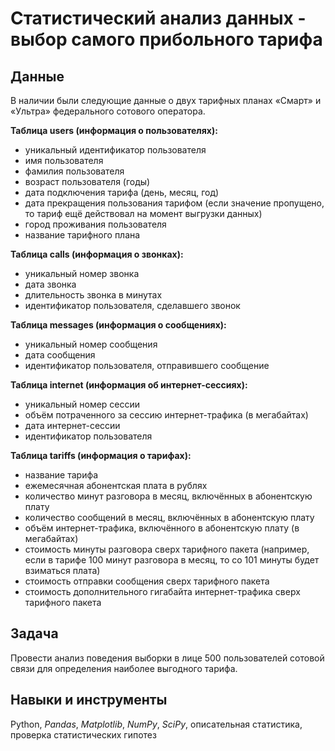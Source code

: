 # Статистический анализ данных - выбор самого прибольного тарифа
## Данные 
В наличии были следующие данные о двух тарифных планах «Смарт» и «Ультра» федерального сотового оператора.

**Таблица users (информация о пользователях):**
- уникальный идентификатор пользователя
- имя пользователя
- фамилия пользователя
- возраст пользователя (годы)
- дата подключения тарифа (день, месяц, год)
- дата прекращения пользования тарифом (если значение пропущено, то тариф ещё действовал на момент выгрузки данных)
- город проживания пользователя
- название тарифного плана

**Таблица calls (информация о звонках):**
- уникальный номер звонка
- дата звонка
- длительность звонка в минутах
- идентификатор пользователя, сделавшего звонок

**Таблица messages (информация о сообщениях):**
- уникальный номер сообщения
- дата сообщения
- идентификатор пользователя, отправившего сообщение

**Таблица internet (информация об интернет-сессиях):**
- уникальный номер сессии
- объём потраченного за сессию интернет-трафика (в мегабайтах)
- дата интернет-сессии
- идентификатор пользователя

**Таблица tariffs (информация о тарифах):**
- название тарифа
- ежемесячная абонентская плата в рублях
- количество минут разговора в месяц, включённых в абонентскую плату
- количество сообщений в месяц, включённых в абонентскую плату
- объём интернет-трафика, включённого в абонентскую плату (в мегабайтах)
- стоимость минуты разговора сверх тарифного пакета (например, если в тарифе 100 минут разговора в месяц, то со 101 минуты будет взиматься плата)
- стоимость отправки сообщения сверх тарифного пакета
- стоимость дополнительного гигабайта интернет-трафика сверх тарифного пакета

## Задача
Провести анализ поведения выборки в лице 500 пользователей сотовой связи для определения наиболее выгодного тарифа.
## Навыки и инструменты
Python, *Pandas*, *Matplotlib*, *NumPy*, *SciPy*, описательная статистика, проверка статистических гипотез
